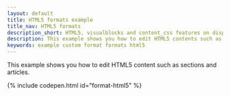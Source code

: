 ```yaml
---
layout: default
title: HTML5 formats example
title_nav: HTML5 formats
description_short: HTML5, visualblocks and content_css features on display.
description: This example shows you how to edit HTML5 contents such as sections and articles. It also highlights use of visualblocks and content_css options.
keywords: example custom format formats html5
---
```


This example shows you how to edit HTML5 content such as sections and articles.

{% include codepen.html id="format-html5" %}
